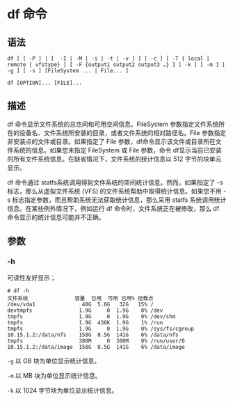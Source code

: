 # df 命令

## 语法

```
df [ [ -P ] | [  -I | -M | -i | -t | -v ] ] [ -c ] [ -T { local | remote | vfstype} ] [ -F {output1 output2 output3 …} ] [ -k ] [ -m ] [ -g ] [ -s ] [FileSystem ... | File... ]
```

```df [OPTION]... [FILE]...```

## 描述

df 命令显示文件系统的总空间和可用空间信息。FileSystem 参数指定文件系统所在的设备名、文件系统所安装的目录，或者文件系统的相对路径名。File 参数指定非安装点的文件或目录。如果指定了 File 参数，df命令显示该文件或目录所在文件系统的信息。如果您未指定 FileSystem 或 File 参数，命令 df显示当前已安装的所有文件系统信息。在缺省情况下，文件系统的统计信息以 512 字节的块单元显示。

df 命令通过 statfs系统调用得到文件系统的空间统计信息。然而，如果指定了 -s 标志，那么从虚拟文件系统 (VFS) 的文件系统帮助中取得统计信息。如果您不用 -s 标志指定参数，而且帮助系统无法获取统计信息，那么采用 statfs 系统调用统计信息。在某些例外情况下，例如运行 df 命令时，文件系统正在被修改，那么 df 命令显示的统计信息可能并不正确。

## 参数

### -h
可读性友好显示；

```
# df -h
文件系统               容量  已用  可用 已用% 挂载点
/dev/vda1               40G  5.6G   32G   15% /
devtmpfs               1.9G     0  1.9G    0% /dev
tmpfs                  1.9G     0  1.9G    0% /dev/shm
tmpfs                  1.9G  436K  1.9G    1% /run
tmpfs                  1.9G     0  1.9G    0% /sys/fs/cgroup
10.15.1.2:/data/nfs    158G  8.5G  141G    6% /data/nfs
tmpfs                  380M     0  380M    0% /run/user/0
10.15.1.2:/data/image  158G  8.5G  141G    6% /data/image
```

``` -g ```
以 GB 块为单位显示统计信息。

``` -m ```
以 MB 块为单位显示统计信息。

``` -k ```
以 1024 字节块为单位显示统计信息。